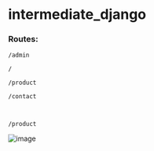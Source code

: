 # intermediate_django



### Routes:

    /admin
    
    /

    /product

    /contact



    /product
    
  ![image](https://user-images.githubusercontent.com/88283829/222985879-1586ac22-5872-47e0-855e-0986cee3d55d.png)
